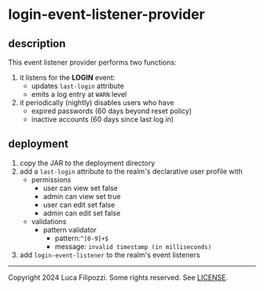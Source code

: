 # login-event-listener-provider

## description

This event listener provider performs two functions:

1. it listens for the **LOGIN** event:
   - updates `last-login` attribute
   - emits a log entry at `WARN` level
2. it periodically (nightly) disables users who have
   - expired passwords (60 days beyond reset policy)
   - inactive accounts (60 days since last log in)

## deployment

1. copy the JAR to the deployment directory
2. add a `last-login` attribute to the realm's declarative user profile with
   - permissions
      - user can view set false
      - admin can view set true
      - user can edit set false
      - admin can edit set false
   - validations
      - pattern validator
         - pattern:`^[0-9]+$`
         - message: `invalid timestamp (in milliseconds)`
3. add `login-event-listener` to the realm's event listeners

---
Copyright 2024 Luca Filipozzi. Some rights reserved. See [LICENSE][license].

[license]: https://github.com/LucaFilipozzi/keycloak-extensions/blob/main/LICENSE.md

